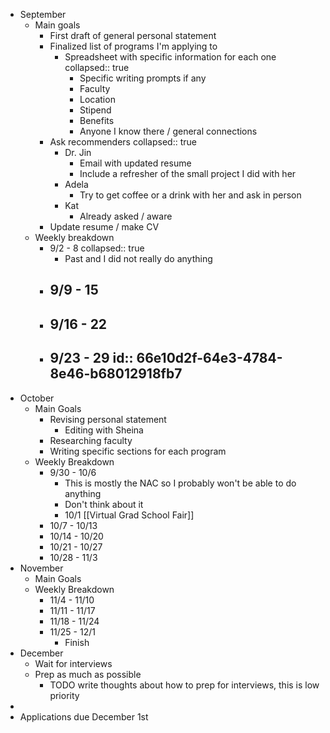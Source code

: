 - September
	- Main goals
		- First draft of general personal statement
		- Finalized list of programs I'm applying to
			- Spreadsheet with specific information for each one
			  collapsed:: true
				- Specific writing prompts if any
				- Faculty
				- Location
				- Stipend
				- Benefits
				- Anyone I know there / general connections
		- Ask recommenders
		  collapsed:: true
			- Dr. Jin
				- Email with updated resume
				- Include a refresher of the small project I did with her
			- Adela
				- Try to get coffee or a drink with her and ask in person
			- Kat
				- Already asked / aware
		- Update resume / make CV
	- Weekly breakdown
		- 9/2 - 8
		  collapsed:: true
			- Past and I did not really do anything
		- 9/9 - 15
			-
		- 9/16 - 22
			-
		- 9/23 - 29
		  id:: 66e10d2f-64e3-4784-8e46-b68012918fb7
			-
- October
	- Main Goals
		- Revising personal statement
			- Editing with Sheina
		- Researching faculty
		- Writing specific sections for each program
	- Weekly Breakdown
		- 9/30 - 10/6
			- This is mostly the NAC so I probably won't be able to do anything
			- Don't think about it
			- 10/1 [[Virtual Grad School Fair]]
		- 10/7 - 10/13
		- 10/14 - 10/20
		- 10/21 - 10/27
		- 10/28 - 11/3
- November
	- Main Goals
	- Weekly Breakdown
		- 11/4 - 11/10
		- 11/11 - 11/17
		- 11/18 - 11/24
		- 11/25 - 12/1
			- Finish
- December
	- Wait for interviews
	- Prep as much as possible
		- TODO write thoughts about how to prep for interviews, this is low priority
-
- Applications due December 1st